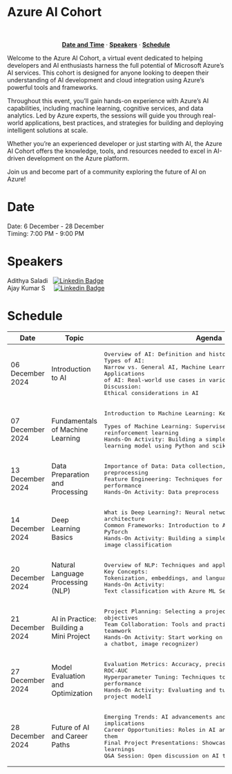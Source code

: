 <p align="center">
  <h1>Azure AI Cohort</h1>
</p>
<br>

<p align="center">
  <a href="#date"><strong>Date and Time</strong></a> ·
  <a href="#speakers"><strong>Speakers</strong></a> ·
  <a href="#schedule"><strong>Schedule</strong></a>
</p>
  Welcome to the Azure AI Cohort, a virtual event dedicated to helping developers and AI enthusiasts harness the full potential of Microsoft Azure’s AI services. This cohort is designed for anyone looking to deepen their understanding of AI development and cloud integration using Azure’s powerful tools and frameworks.

Throughout this event, you’ll gain hands-on experience with Azure’s AI capabilities, including machine learning, cognitive services, and data analytics. Led by Azure experts, the sessions will guide you through real-world applications, best practices, and strategies for building and deploying intelligent solutions at scale.

Whether you’re an experienced developer or just starting with AI, the Azure AI Cohort offers the knowledge, tools, and resources needed to excel in AI-driven development on the Azure platform.

Join us and become part of a community exploring the future of AI on Azure!

# Date
 Date: 6 December - 28 December <br />
 Timing: 7:00 PM - 9:00 PM


# Speakers
Adithya Saladi &nbsp; [![Linkedin Badge](https://img.shields.io/badge/-adithyasaladi-0e76a8?style=flat&labelColor=0e76a8&logo=linkedin&logoColor=white)](https://www.linkedin.com/in/adithyasaladi/) &nbsp;
<br />
Ajay Kumar S &nbsp; &nbsp;  [![Linkedin Badge](https://img.shields.io/badge/-movingtoweb-0e76a8?style=flat&labelColor=0e76a8&logo=linkedin&logoColor=white)](https://www.linkedin.com/in/movingtoweb/) &nbsp;
<br />

# Schedule
| Date          | Topic         | Agenda         | Resources |
| ------------- | ------------- | ------------- | ------------- |
| 06 December 2024 | Introduction to AI | <pre>Overview of AI: Definition and history <br />Types of AI: Narrow vs. General AI, Machine Learning, Deep Learning<br />Applications of AI: Real-world use cases in various industries<br />Discussion: Ethical considerations in AI </pre> | |
| 07 December 2024 | Fundamentals of Machine Learning | <pre>Introduction to Machine Learning: Key concepts and terminology <br/>Types of Machine Learning: Supervised, unsupervised, and reinforcement learning <br/>Hands-On Activity: Building a simple machine learning model using Python and scikit-learn </pre> | |
| 13 December 2024 | Data Preparation and Processing | <pre>Importance of Data: Data collection, cleaning, and preprocessing<br/>Feature Engineering: Techniques for improving model performance<br/>Hands-On Activity: Data preprocess </pre> | |
| 14 December 2024 | Deep Learning Basics | <pre>What is Deep Learning?: Neural networks and their architecture<br/>Common Frameworks: Introduction to Azure Databricks and PyTorch<br/>Hands-On Activity: Building a simple neural network for image classification </pre> | |
| 20 December 2024 | Natural Language Processing (NLP) | <pre>Overview of NLP: Techniques and applications<br/>Key Concepts: Tokenization, embeddings, and language models<br/>Hands-On Activity: Text classification with Azure ML Service </pre> | |
| 21 December 2024 | AI in Practice: Building a Mini Project | <pre>Project Planning: Selecting a project idea and defining objectives<br/>Team Collaboration: Tools and practices for effective teamwork<br/>Hands-On Activity: Start working on the mini project (e.g., a chatbot, image recognizer) </pre> | |
| 27 December 2024 | Model Evaluation and Optimization | <pre>Evaluation Metrics: Accuracy, precision, recall, F1-score, and ROC-AUC<br/>Hyperparameter Tuning: Techniques to optimize model performance<br/>Hands-On Activity: Evaluating and tuning the mini project modelI </pre> | |
| 28 December 2024 | Future of AI and Career Paths | <pre>Emerging Trends: AI advancements and their implications<br/>Career Opportunities: Roles in AI and how to pursue them<br/>Final Project Presentations: Showcase mini projects and share learnings<br/>Q&A Session: Open discussion on AI topics of interest </pre> | |

